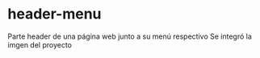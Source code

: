 # header-menu
Parte header de una página web junto a su menú respectivo
Se integró la imgen del proyecto
